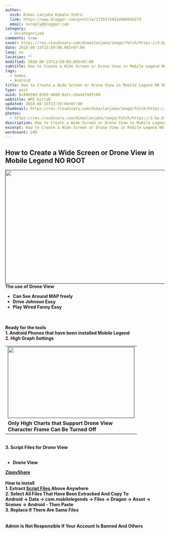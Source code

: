 ```yaml
---
author:
  nick: Dimas Lanjaka Kumala Indra
  link: https://www.blogger.com/profile/17555754514989936273
  email: noreply@blogger.com
category:
  - Uncategorized
comments: true
cover: https://res.cloudinary.com/dimaslanjaka/image/fetch/https://3.bp.blogspot.com/-KhWvYh2yApY/W3K2X8QfpAI/AAAAAAAAFic/xljYGye6zjsZlJAa-NJKxRsvVnWiq5PTQCK4BGAYYCw/s640/maxresdefault%2B%25281%2529.jpg
date: 2018-08-15T13:59:00.001+07:00
lang: en
location: ""
modified: 2018-08-15T13:59:04.865+07:00
subtitle: How to Create a Wide Screen or Drone View in Mobile Legend NO ROOT
tags:
  - Games
  - Android
title: How to Create a Wide Screen or Drone View in Mobile Legend NO ROOT
type: post
uuid: 6c80e59d-8395-4888-8a7c-24a4a7d4fc84
webtitle: WMI Gitlab
updated: 2018-08-15T13:59:04+07:00
thumbnail: https://res.cloudinary.com/dimaslanjaka/image/fetch/https://3.bp.blogspot.com/-KhWvYh2yApY/W3K2X8QfpAI/AAAAAAAAFic/xljYGye6zjsZlJAa-NJKxRsvVnWiq5PTQCK4BGAYYCw/s640/maxresdefault%2B%25281%2529.jpg
photos:
  - https://res.cloudinary.com/dimaslanjaka/image/fetch/https://3.bp.blogspot.com/-KhWvYh2yApY/W3K2X8QfpAI/AAAAAAAAFic/xljYGye6zjsZlJAa-NJKxRsvVnWiq5PTQCK4BGAYYCw/s640/maxresdefault%2B%25281%2529.jpg
description: How to Create a Wide Screen or Drone View in Mobile Legend NO ROOT
excerpt: How to Create a Wide Screen or Drone View in Mobile Legend NO ROOT
wordcount: 248
---
```


<h2>How to Create a Wide Screen or Drone View in Mobile Legend NO ROOT </h2><div>    <a id="noclick" class="noclick" href="">      <img border="0" height="360" src="https://res.cloudinary.com/dimaslanjaka/image/fetch/https://3.bp.blogspot.com/-KhWvYh2yApY/W3K2X8QfpAI/AAAAAAAAFic/xljYGye6zjsZlJAa-NJKxRsvVnWiq5PTQCK4BGAYYCw/s640/maxresdefault%2B%25281%2529.jpg" width="640">    </a></div><strong>The use of Drone View </strong><br><ul>    <li>      <strong>Can See Around MAP freely     </strong>    </li>  <li>      <strong>Drive Johnson Easy     </strong>    </li>  <li>      <strong>Play Wired Fanny Easy     </strong>    </li></ul><strong>    <br></strong><strong>    <br></strong><strong>Ready for the tools </strong><br><strong>1. Android Phones that have been installed Mobile Legend </strong><br><strong>2. High Graph Settings </strong><br><table align="center" cellpadding="0" cellspacing="0">    <tbody>      <tr>        <td>          <a href="">            <strong>              <img border="0" height="225" src="https://res.cloudinary.com/dimaslanjaka/image/fetch/https://4.bp.blogspot.com/-cxpApnTEMjE/W3K3UdpTeDI/AAAAAAAAAK4/QjyYrzgI1XgK4KxJfMZyQHFtCwjlb_cpwCLcBGAs/s400/Screenshot_2018-07-04-14-32-15-356_com.mobile.legends.png" width="400">            </strong>          </a>        </td>    </tr>    <tr>        <td>          <strong>Only High Charts that Support Drone View         </strong>          <strong>            <br>          </strong>          <strong>Character Frame Can Be Turned Off         </strong>        </td>    </tr>  </tbody></table><strong>    <br></strong><strong>3. Script Files for Drone View </strong><br><br><ul>    <li>      <strong>Drone View     </strong>    </li></ul><strong>    <a href="//zipansion.com/2w2nO" target="_blank" rel="nofollow noopener"> ZippyShare    </a></strong><br><strong>    <br></strong><strong>How to install </strong><br><strong> 1. Extract    <a href="//zipansion.com/2w2nO" target="_blank"> Script Files    </a> Above Anywhere </strong><br><strong>2. Select All Files That Have Been Extracked And Copy To </strong><br><strong> Android -&gt; Data -&gt; com.mobilelegends -&gt; Files -&gt; Dragon -&gt; Asset -&gt; Scenes -&gt; Android - Then Paste </strong><br><strong>3. Replace If There Are Same Files </strong><br><strong>    <br></strong><br><a name="more"></a><div>    <strong> Admin Is Not Responsible If Your Account Is Banned And Others    </strong></div>